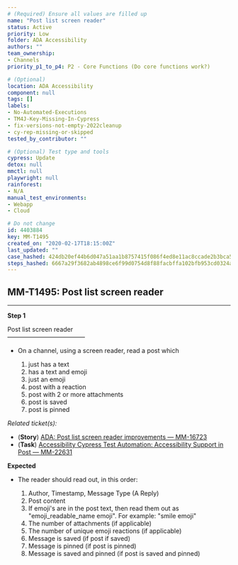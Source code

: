 ```yaml
---
# (Required) Ensure all values are filled up
name: "Post list screen reader"
status: Active
priority: Low
folder: ADA Accessibility
authors: ""
team_ownership:
- Channels
priority_p1_to_p4: P2 - Core Functions (Do core functions work?)

# (Optional)
location: ADA Accessibility
component: null
tags: []
labels:
- No-Automated-Executions
- TM4J-Key-Missing-In-Cypress
- fix-versions-not-empty-2022cleanup
- cy-rep-missing-or-skipped
tested_by_contributor: ""

# (Optional) Test type and tools
cypress: Update
detox: null
mmctl: null
playwright: null
rainforest:
- N/A
manual_test_environments:
- Webapp
- Cloud

# Do not change
id: 4403884
key: MM-T1495
created_on: "2020-02-17T18:15:00Z"
last_updated: ""
case_hashed: 424db20ef44b6d047a51aa1b8757415f086f4ed8e11ac8ccade2b3bca5cad80a781ea71756afe0a2a4f3c9401007e657
steps_hashed: 6667a29f3682ab4898ce6f99d0754d8f88facbffa102bfb953cd0324aab09798575d8b7cea877100001e56d5e7c85445
---
```


<!-- (Auto-generated) Based on frontmatter's "key" and "name" -->

## MM-T1495: Post list screen reader

---

**Step 1**

Post list screen reader\
–––––––––––––––––––––––––

- On a channel, using a screen reader, read a post which

  1. just has a text
  2. has a text and emoji
  3. just an emoji
  4. post with a reaction
  5. post with 2 or more attachments
  6. post is saved
  7. post is pinned

_Related ticket(s):_

- (**Story**) [ADA: Post list screen reader improvements — MM-16723](https://mattermost.atlassian.net/browse/MM-16723)
- (**Task**) [Accessibility Cypress Test Automation: Accessibility Support in Post — MM-22631](https://mattermost.atlassian.net/browse/MM-22631)

**Expected**

- The reader should read out, in this order:

  1. Author, Timestamp, Message Type (A Reply)
  2. Post content
  3. If emoji's are in the post text, then read them out as "emoji\_readable\_name emoji". For example: "smile emoji"
  4. The number of attachments (if applicable)
  5. The number of unique emoji reactions (if applicable)
  6. Message is saved (if post if saved)
  7. Message is pinned (if post is pinned)
  8. Message is saved and pinned (if post is saved and pinned)
